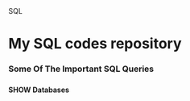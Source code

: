 <!DOCTYPE html>
<html>
  <head>
    SQL
    <head>
      <body>
        <h1>My SQL codes repository</h1>
        <div id="introduction">
          <h3>Some Of The Important SQL Queries<h3>
            <h4>SHOW Databases</h4>
  </div>
 </body>      
</html>

